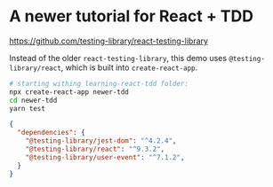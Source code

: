 # A newer tutorial for React + TDD

<https://github.com/testing-library/react-testing-library>

Instead of the older `react-testing-library`, this demo uses `@testing-library/react`, which is built into `create-react-app`.

```bash
# starting withing learning-react-tdd folder:
npx create-react-app newer-tdd
cd newer-tdd
yarn test
```

```json
{
  "dependencies": {
    "@testing-library/jest-dom": "^4.2.4",
    "@testing-library/react": "^9.3.2",
    "@testing-library/user-event": "^7.1.2",
  }
}
```
